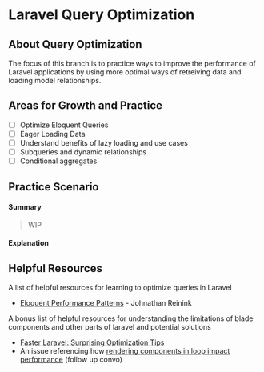# Laravel Query Optimization

## About Query Optimization

The focus of this branch is to practice ways to improve the performance of Laravel applications by using more optimal ways of retreiving data and loading model relationships.

## Areas for Growth and Practice

- [ ] Optimize Eloquent Queries
- [ ] Eager Loading Data
- [ ] Understand benefits of lazy loading and use cases
- [ ] Subqueries and dynamic relationships
- [ ] Conditional aggregates

## Practice Scenario

#### Summary

> WIP

#### Explanation

## Helpful Resources

A list of helpful resources for learning to optimize queries in Laravel

- [Eloquent Performance Patterns](https://laracasts.com/series/eloquent-performance-patterns) - Johnathan Reinink

A bonus list of helpful resources for understanding the limitations of blade components and other parts of laravel and potential solutions

- [Faster Laravel: Surprising Optimization Tips](https://laravel-news.com/faster-laravel-optimizations)
- An issue referencing how [rendering components in loop impact performance](https://github.com/laravel/framework/issues/43811) (follow up convo)
